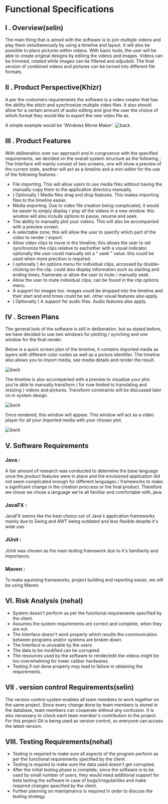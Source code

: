 # Functional Specifications

## I . Overview(selin)

The main thing that is aimed with the software is to join multiple videos and play them simultaneously by using a timeline and layout. It will also be possible to place pictures within videos. With basic tools, the user will be able to create original designs by editing the videos and images. Videos can be trimmed, rotated while images can be filtered and adjusted. The final version of combined videos and pictures can be turned into different file formats.

## II . Product Perspective(Khizr)
A per the costumers requirements the software is a video creator that has the ability the stitch and synchronize multiple video files. It also should allow for a certain amount of audio editing and give the user the choice of which format they would like to export the new video file as.

A simple example would be 'Windows Movie Maker'.
![back](/resources/images/Windowsmm.jpg)
.
## III . Product Features
With deliberation over our approach and in congruence with the specified requirements, we decided on the overall system structure as the following ;
The Interface will mainly consist of two screens, one will show a preview of the current state, another will act as a timeline and a mini editor for the use of the following features :
- File importing. This will allow users to use media files without having the manually copy them to the application directory manually.
- ( Optionally ) Media files drag and drop features. This makes importing files to the timeline easier.
- Media exporting. Due to video file creation being complicated, it would be easier to simply display / play all the videos in a new window. this window will also include options to pause, resume and seek.
- The ability to manually plot your videos. This will also be accompanied with a preview screen.
- A selectable zone, this will allow the user to specify which part of the video to render / export.
- Allow video clips to move in the timeline; this allows the user to set synchronize the clips relative to eachother with a visual indicator. optionally the user could manually set a " seek " value. this could be used when more precition is required.
- ( optionally ) An options menu for individual clips, accessed by double-clicking on the clip. could also display information such as starting and ending times, framerate or allow the user to mute / manually seek.
- Allow the user to mute individual clips, can be found in the clip options menu.
- A support for images too. images could be dropped into the timeline and their start and end times could be set. other visual features also apply.
- ( Optionally ) A support for audio files. Audio features also apply.

## IV . Screen Plans
The general look of the software is still in deliberation. but as stated before, we have decided to use two windows for plotting / synching and one window for the final render.

Below is a quick screen plan of the timeline, it contains imported media as layers with different color codes as well as a picture identifier. The timeline also allows you to import media, see media details and render the result.

![back](/resources/images/timeline.png)

The timeline is also accompanied with a preview to visualize your plot. you're able to manually transform ( for now limited to translating and resizing ) videos and pictures.
Transform constraints will be discussed later on in system design.

![back](/resources/images/prev.png)

Once rendered, this window will appear. This window will act as a video player for all your imported media with your chosen plot.

![back](/resources/images/render.png)
## V. Software Requirements

### Java :
A fair amount of research was conducted to determine the base language once the product features were in place and the envisioned application did not seem complicated enough for different languages / frameworks to make a significant change in the creation proccess or the final product. Therefore we chose we chose a language we're all familiar and comfortable with, java.
### JavaFX :
JavaFX seems like the best choice out of Java's application frameworks mainly due to Swing and AWT being outdated and less flexible despite it's wide use.
### JUnit :
JUnit was chosen as the main testing framework due to it's familiarity and importance.
### Maven :
To make aquireing frameworks, project building and reporting easier, we will be using Maven.

## VI. Risk Analysis (nehal)
- System doesn't perform as per the functional requirements specified by the client.
- Assumes the system requirements are correct and complete, when they are not.
- The Interface doesn't work properly which results the communication between programs and/or systems are broken down.
- The Interface is unusable by the users 
- The data to be modified can be corrupted.
- The resources used by the software to render/edit the videos might be too overwhelming for lower caliber hardwares.
- Testing if not done properly may lead to failure in obtaining the requirements.


## VII . version control Requirements(selin)

The version control system enables all team members to work together on the same project. Since every change done by team members is stored in the database, team members can cooperate without any confusion. It is also necessary to check each team member's contribution to the project. For this project Git is being used as version control, so everyone can access the latest version.

## VIII. Testing Requirements(nehal)
- Testing is required to make sure all aspects of the program perform as per the functional requirements specified by the client.
- Testing is requred to make sure the data used doesn't get corrupted.
- After the initial testing phase is complete, since the software is to be used by small number of users, they would need additional support for beta testing the software in case of bugs/irregularities and make required changes specified by the client.
- Further planning on maintainance is required in order to discuss the testing strategy.
